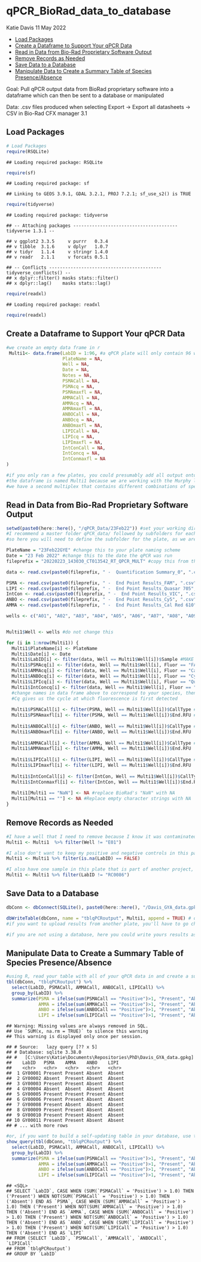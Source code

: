 qPCR\_BioRad\_data\_to\_database
================
Katie Davis
11 May 2022

-   [Load Packages](#load-packages)
-   [Create a Dataframe to Support Your qPCR
    Data](#create-a-dataframe-to-support-your-qpcr-data)
-   [Read in Data from Bio-Rad Proprietary Software
    Output](#read-in-data-from-bio-rad-proprietary-software-output)
-   [Remove Records as Needed](#remove-records-as-needed)
-   [Save Data to a Database](#save-data-to-a-database)
-   [Manipulate Data to Create a Summary Table of Species
    Presence/Absence](#manipulate-data-to-create-a-summary-table-of-species-presenceabsence)

Goal: Pull qPCR output data from BioRad proprietary software into a
dataframe which can then be sent to a database or manipulated

Data: .csv files produced when selecting Export -&gt; Export all
datasheets -&gt; CSV in Bio-Rad CFX manager 3.1

## Load Packages

``` r
# Load Packages
require(RSQLite)
```

    ## Loading required package: RSQLite

``` r
require(sf)
```

    ## Loading required package: sf

    ## Linking to GEOS 3.9.1, GDAL 3.2.1, PROJ 7.2.1; sf_use_s2() is TRUE

``` r
require(tidyverse)
```

    ## Loading required package: tidyverse

    ## -- Attaching packages --------------------------------------- tidyverse 1.3.1 --

    ## v ggplot2 3.3.5     v purrr   0.3.4
    ## v tibble  3.1.6     v dplyr   1.0.7
    ## v tidyr   1.1.4     v stringr 1.4.0
    ## v readr   2.1.1     v forcats 0.5.1

    ## -- Conflicts ------------------------------------------ tidyverse_conflicts() --
    ## x dplyr::filter() masks stats::filter()
    ## x dplyr::lag()    masks stats::lag()

``` r
require(readxl)
```

    ## Loading required package: readxl

``` r
require(readxl)
```

## Create a Dataframe to Support Your qPCR Data

``` r
#we create an empty data frame in r
 Multi1<- data.frame(LabID = 1:96, #a qPCR plate will only contain 96 wells; this gets replaced with your SampleID in the loop below
                     PlateName = NA,
                     Well = NA,
                     Date = NA,
                     Notes = NA,
                     PSMACall = NA,
                     PSMAcq = NA,
                     PSMAmaxfl = NA,
                     AMMACall = NA,
                     AMMAcq = NA,
                     AMMAmaxfl = NA,
                     ANBOCall = NA,
                     ANBOcq = NA,
                     ANBOmaxfl = NA,
                     LIPICall = NA,
                     LIPIcq = NA,
                     LIPImaxfl = NA,
                     IntConCall = NA,
                     IntConcq = NA,
                     IntConmaxfl = NA
)

#if you only ran a few plates, you could presumably add all output onto this dataframe and do any queries/analysis right here in R
#the dataframe is named Multi1 because we are working with the Murphy lab's Multiplex 1 (combination of species and fluorescence that work well together)
#we have a second multiplex that contains different combinations of species
```

## Read in Data from Bio-Rad Proprietary Software Output

``` r
setwd(paste0(here::here(), "/qPCR_Data/23Feb22")) #set your working directory to the folder where you have saved the BioRad output .csv files
#I recommend a master folder qPCR_data/ followed by subfolders for each plate (e.g. home/qPCR_data/GYPlate1, something like that)
#so here you will need to define the subfolder for the plate, as we are only loading data for one plate at a time (presumably immediately after running the plate and visually inspecting the data, adjusting thresholds, etc.)

PlateName = "23Feb22GYE" #change this to your plate naming scheme
Date = "23 Feb 2022" #change this to the date the qPCR was run
fileprefix = "20220223_143030_CT013542_RT_QPCR_MULT" #copy this from the prefix of your exported csv files (everything before the space and -)

data <- read.csv(paste0(fileprefix, " -  Quantification Summary_0", ".csv"))  #do not change this, this file contains the cq values (cycle where fluorescence was first detected)

PSMA <- read.csv(paste0(fileprefix, " -  End Point Results_FAM", ".csv"))  #do not change these, these files are specific to each fluorescence, and we'll pull two values from them
LIPI <- read.csv(paste0(fileprefix, " -  End Point Results_Quasar 705", ".csv"))  #you should change the names of the objects though
IntCon <- read.csv(paste0(fileprefix, " -  End Point Results_VIC", ".csv"))  #i have the objects named as the species code of the species to which each fluor. corresponds
ANBO <- read.csv(paste0(fileprefix, " -  End Point Results_Cy5", ".csv"))  #since BioRad can only read five fluorescences, you shouldn't have more than 5
AMMA <- read.csv(paste0(fileprefix, " -  End Point Results_Cal Red 610", ".csv"))  #don't change the filenames, just the R object names

wells <- c("A01", "A02", "A03", "A04", "A05", "A06", "A07", "A08", "A09", "A10", "A11", "A12", "B01", "B02", "B03", "B04", "B05", "B06", "B07", "B08", "B09", "B10", "B11", "B12", "C01", "C02", "C03", "C04", "C05", "C06", "C07", "C08", "C09", "C10", "C11", "C12", "D01", "D02", "D03", "D04", "D05", "D06", "D07", "D08", "D09", "D10", "D11", "D12", "E01", "E02", "E03", "E04", "E05", "E06", "E07", "E08", "E09", "E10", "E11", "E12", "F01", "F02", "F03", "F04", "F05", "F06", "F07", "F08", "F09", "F10", "F11", "F12", "G01", "G02", "G03", "G04", "G05", "G06", "G07", "G08", "G09", "G10", "G11", "G12", "E01", "H02", "H03", "H04", "H05", "H06", "H07", "H08", "H09", "H10", "H11", "H12") #do not change this


Multi1$Well <- wells #do not change this

for (i in 1:nrow(Multi1)) {
  Multi1$PlateName[i] <- PlateName
  Multi1$Date[i] <- Date
  Multi1$LabID[i] <- filter(data, Well == Multi1$Well[i])$Sample #MAKE SURE YOUR SAMPLE NAMES ARE IN THE BIORAD PLATE FILE YOU CREATE (before exporting everything as a .csv)
  Multi1$PSMAcq[i] <- filter(data, Well == Multi1$Well[i], Fluor == "FAM")$Cq #FAM fluorescence corresponds to Pseudacris maculata (PSMA)
  Multi1$AMMAcq[i] <- filter(data, Well == Multi1$Well[i], Fluor == "Cal Red 610")$Cq #Cal Red fluorescence corresponds to Ambystoma mavortium (AMMA)
  Multi1$ANBOcq[i] <- filter(data, Well == Multi1$Well[i], Fluor == "Cy5")$Cq #Cy5 fluorescence corresponds to Anaxyrus boreas (ANBO)
  Multi1$LIPIcq[i] <- filter(data, Well == Multi1$Well[i], Fluor == "Quasar 705")$Cq #Quasar fluorescence corresponds to Lithobates pipiens (LIPI)
  Multi1$IntConcq[i] <- filter(data, Well == Multi1$Well[i], Fluor == "VIC")$Cq #VIC fluorescence corresponds to the Internal Control (Intcon)
  #change names in data frame above to correspond to your species, then change throughout this loop as well
  #Cq gives us the cycle at which fluorescence is first detected
  
  Multi1$PSMACall[i] <- filter(PSMA, Well == Multi1$Well[i])$CallType #this gives us the BioRad program's call of positive, negative, or no call
  Multi1$PSMAmaxfl[i] <- filter(PSMA, Well == Multi1$Well[i])$End.RFU #this gives us the maximum relative fluorescence for each sample, each fluorescence
  
  Multi1$ANBOCall[i] <- filter(ANBO, Well == Multi1$Well[i])$CallType #repeat, next fluorescence
  Multi1$ANBOmaxfl[i] <- filter(ANBO, Well == Multi1$Well[i])$End.RFU
  
  Multi1$AMMACall[i] <- filter(AMMA, Well == Multi1$Well[i])$CallType #repeat, next fluorescence
  Multi1$AMMAmaxfl[i] <- filter(AMMA, Well == Multi1$Well[i])$End.RFU
  
  Multi1$LIPICall[i] <- filter(LIPI, Well == Multi1$Well[i])$CallType #repeat, next fluorescence
  Multi1$LIPImaxfl[i] <- filter(LIPI, Well == Multi1$Well[i])$End.RFU
  
  Multi1$IntConCall[i] <- filter(IntCon, Well == Multi1$Well[i])$CallType #repeat, next fluorescence
  Multi1$IntConmaxfl[i] <- filter(IntCon, Well == Multi1$Well[i])$End.RFU
  
  Multi1[Multi1 == "NaN"] <- NA #replace BioRad's "NaN" with NA
  Multi1[Multi1 == ""] <- NA #Replace empty character strings with NA
}
```

## Remove Records as Needed

``` r
#I have a well that I need to remove because I know it was contaminated
Multi1 <- Multi1  %>% filter(Well != "E01")

#I also don't want to keep my positive and negative controls in this part of my database
Multi1 <- Multi1 %>% filter(is.na(LabID) == FALSE)

#I also have one sample in this plate that is part of another project, so I don't need to keep it in this database
Multi1 <- Multi1 %>% filter(LabID != "RC0086")
```

## Save Data to a Database

``` r
dbConn <- dbConnect(SQLite(), paste0(here::here(), "/Davis_GYA_data.gpkg")) #path to your database (mine is a geopackage)

dbWriteTable(dbConn, name = "tblqPCRoutput", Multi1, append = TRUE) # do not run this more than once. It adds data to the table, so if you repeat with the same dataframe,  you will duplicate all of your information
#if you want to upload results from another plate, you'll have to go change PlateName, Date, fileprefix, and probably your working directory, depending on how you have it set up

#if you are not using a database, here you could write yours results as R objects or .csv files, and combine results from multiple plates with further data wrangling
```

## Manipulate Data to Create a Summary Table of Species Presence/Absence

``` r
#using R, read your table with all of your qPCR data in and create a summary table that calls Presence/Absence based on if you have at least 2 positive calls form biorad
tbl(dbConn, "tblqPCRoutput") %>%
  select(LabID, PSMACall, AMMACall, ANBOCall, LIPICall) %>% 
  group_by(LabID) %>% 
  summarize(PSMA = ifelse(sum(PSMACall == "Positive")>1, "Present", "Absent"),
            AMMA = ifelse(sum(AMMACall == "Positive")>1, "Present", "Absent"),
            ANBO = ifelse(sum(ANBOCall == "Positive")>1, "Present", "Absent"),
            LIPI = ifelse(sum(LIPICall == "Positive")>1, "Present", "Absent"))
```

    ## Warning: Missing values are always removed in SQL.
    ## Use `SUM(x, na.rm = TRUE)` to silence this warning
    ## This warning is displayed only once per session.

    ## # Source:   lazy query [?? x 5]
    ## # Database: sqlite 3.38.0
    ## #   [C:\Users\Katie\Documents\Repositories\PhD\Davis_GYA_data.gpkg]
    ##    LabID   PSMA    AMMA    ANBO    LIPI  
    ##    <chr>   <chr>   <chr>   <chr>   <chr> 
    ##  1 GY00001 Present Present Absent  Absent
    ##  2 GY00002 Absent  Present Absent  Absent
    ##  3 GY00003 Present Present Absent  Absent
    ##  4 GY00004 Absent  Absent  Absent  Absent
    ##  5 GY00005 Present Present Present Absent
    ##  6 GY00006 Present Present Absent  Absent
    ##  7 GY00008 Present Absent  Absent  Absent
    ##  8 GY00009 Present Present Absent  Absent
    ##  9 GY00010 Present Present Absent  Absent
    ## 10 GY00011 Present Present Absent  Absent
    ## # ... with more rows

``` r
#or, if you want to build a self-updating table in your database, use the show_query function to get the SQL code for this same query
show_query(tbl(dbConn, "tblqPCRoutput") %>%
  select(LabID, PSMACall, AMMACall, ANBOCall, LIPICall) %>% 
  group_by(LabID) %>% 
  summarize(PSMA = ifelse(sum(PSMACall == "Positive")>1, "Present", "Absent"),
            AMMA = ifelse(sum(AMMACall == "Positive")>1, "Present", "Absent"),
            ANBO = ifelse(sum(ANBOCall == "Positive")>1, "Present", "Absent"),
            LIPI = ifelse(sum(LIPICall == "Positive")>1, "Present", "Absent")))
```

    ## <SQL>
    ## SELECT `LabID`, CASE WHEN (SUM(`PSMACall` = 'Positive') > 1.0) THEN ('Present') WHEN NOT(SUM(`PSMACall` = 'Positive') > 1.0) THEN ('Absent') END AS `PSMA`, CASE WHEN (SUM(`AMMACall` = 'Positive') > 1.0) THEN ('Present') WHEN NOT(SUM(`AMMACall` = 'Positive') > 1.0) THEN ('Absent') END AS `AMMA`, CASE WHEN (SUM(`ANBOCall` = 'Positive') > 1.0) THEN ('Present') WHEN NOT(SUM(`ANBOCall` = 'Positive') > 1.0) THEN ('Absent') END AS `ANBO`, CASE WHEN (SUM(`LIPICall` = 'Positive') > 1.0) THEN ('Present') WHEN NOT(SUM(`LIPICall` = 'Positive') > 1.0) THEN ('Absent') END AS `LIPI`
    ## FROM (SELECT `LabID`, `PSMACall`, `AMMACall`, `ANBOCall`, `LIPICall`
    ## FROM `tblqPCRoutput`)
    ## GROUP BY `LabID`
